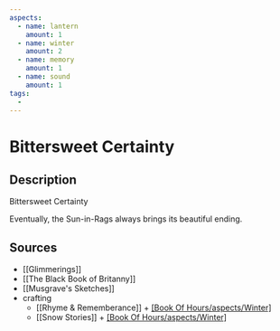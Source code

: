 ```yaml
---
aspects: 
  - name: lantern
    amount: 1
  - name: winter
    amount: 2
  - name: memory
    amount: 1
  - name: sound
    amount: 1
tags:
  - 
---
```


# Bittersweet Certainty

## Description
Bittersweet Certainty

Eventually, the Sun-in-Rags always brings its beautiful ending.
## Sources
- [[Glimmerings]]
- [[The Black Book of Britanny]]
- [[Musgrave's Sketches]]
- crafting 
	- [[Rhyme & Rememberance]] + [[Book Of Hours/aspects/Winter]](5)
	- [[Snow Stories]] + [[Book Of Hours/aspects/Winter]](5)